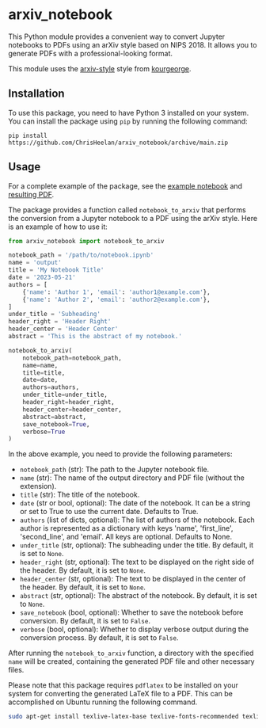 # arxiv_notebook

This Python module provides a convenient way to convert Jupyter notebooks to PDFs using an arXiv style based on NIPS 2018. It allows you to generate PDFs with a professional-looking format.

This module uses the [arxiv-style](https://github.com/kourgeorge/arxiv-style) style from [kourgeorge](https://github.com/kourgeorge).

## Installation

To use this package, you need to have Python 3 installed on your system. You can install the package using `pip` by running the following command:

```
pip install https://github.com/ChrisHeelan/arxiv_notebook/archive/main.zip
```

## Usage

For a complete example of the package, see the [example notebook](https://github.com/ChrisHeelan/arxiv_notebook/blob/main/example/example.ipynb) and [resulting PDF](https://github.com/ChrisHeelan/arxiv_notebook/blob/main/example/output/output.pdf).

The package provides a function called `notebook_to_arxiv` that performs the conversion from a Jupyter notebook to a PDF using the arXiv style. Here is an example of how to use it:

```python
from arxiv_notebook import notebook_to_arxiv

notebook_path = '/path/to/notebook.ipynb'
name = 'output'
title = 'My Notebook Title'
date = '2023-05-21'
authors = [
    {'name': 'Author 1', 'email': 'author1@example.com'},
    {'name': 'Author 2', 'email': 'author2@example.com'},
]
under_title = 'Subheading'
header_right = 'Header Right'
header_center = 'Header Center'
abstract = 'This is the abstract of my notebook.'

notebook_to_arxiv(
    notebook_path=notebook_path,
    name=name,
    title=title,
    date=date,
    authors=authors,
    under_title=under_title,
    header_right=header_right,
    header_center=header_center,
    abstract=abstract,
    save_notebook=True,
    verbose=True
)
```

In the above example, you need to provide the following parameters:

- `notebook_path` (str): The path to the Jupyter notebook file.
- `name` (str): The name of the output directory and PDF file (without the extension).
- `title` (str): The title of the notebook.
- `date` (str or bool, optional): The date of the notebook. It can be a string or set to True to use the current date. Defaults to True.
- `authors` (list of dicts, optional): The list of authors of the notebook. Each author is represented as a dictionary with keys 'name', 'first_line', 'second_line', and 'email'. All keys are optional. Defaults to None.
- `under_title` (str, optional): The subheading under the title. By default, it is set to `None`.
- `header_right` (str, optional): The text to be displayed on the right side of the header. By default, it is set to `None`.
- `header_center` (str, optional): The text to be displayed in the center of the header. By default, it is set to `None`.
- `abstract` (str, optional): The abstract of the notebook. By default, it is set to `None`.
- `save_notebook` (bool, optional): Whether to save the notebook before conversion. By default, it is set to `False`.
- `verbose` (bool, optional): Whether to display verbose output during the conversion process. By default, it is set to `False`.

After running the `notebook_to_arxiv` function, a directory with the specified `name` will be created, containing the generated PDF file and other necessary files.

Please note that this package requires `pdflatex` to be installed on your system for converting the generated LaTeX file to a PDF. This can be accomplished on Ubuntu running the following command.

```bash
sudo apt-get install texlive-latex-base texlive-fonts-recommended texlive-fonts-extra texlive-latex-extra
```
